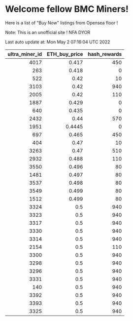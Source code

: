 # Welcome fellow BMC Miners!
Here is a list of "Buy Now" listings from Opensea floor !

Note: This is an unofficial site ! NFA DYOR


Last auto update at: Mon May  2 07:16:04 UTC 2022


|   ultra_miner_id |   ETH_buy_price |   hash_rewards |
|-----------------:|----------------:|---------------:|
|             4017 |          0.417  |            450 |
|              263 |          0.418  |              0 |
|              522 |          0.42   |             10 |
|             3103 |          0.42   |            940 |
|             2005 |          0.42   |            110 |
|             1887 |          0.429  |              0 |
|              640 |          0.435  |              0 |
|             2432 |          0.44   |            570 |
|             1951 |          0.4445 |              0 |
|              697 |          0.465  |            450 |
|              404 |          0.47   |             10 |
|             3263 |          0.47   |            510 |
|             2932 |          0.488  |            110 |
|             3550 |          0.496  |             80 |
|             1481 |          0.497  |             80 |
|             3537 |          0.498  |             80 |
|             3549 |          0.499  |             80 |
|             1512 |          0.499  |             80 |
|             3324 |          0.5    |            940 |
|             3323 |          0.5    |            940 |
|             3317 |          0.5    |            940 |
|             3330 |          0.5    |            940 |
|             3314 |          0.5    |            940 |
|             2154 |          0.5    |            110 |
|             3300 |          0.5    |            940 |
|             3298 |          0.5    |            940 |
|             3296 |          0.5    |            940 |
|             3331 |          0.5    |            940 |
|              140 |          0.5    |            940 |
|             3392 |          0.5    |            940 |
|             3393 |          0.5    |            940 |
|             3325 |          0.5    |            940 |